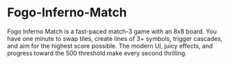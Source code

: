 # Fogo-Inferno-Match
Fogo Inferno Match is a fast-paced match-3 game with an 8x8 board. You have one minute to swap tiles, create lines of 3+ symbols, trigger cascades, and aim for the highest score possible. The modern UI, juicy effects, and progress toward the 500 threshold make every second thrilling.
